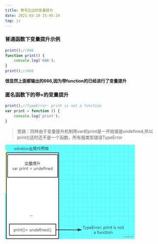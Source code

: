 ```yaml
---
title: 等号左边的变量提升
date: 2021-03-10 15:45:24
tag: js
---
```


### 普通函数下变量提升示例
```js
print();//666
function print() {
    console.log('666');
}
print();//666
```
**很显然上面都输出的666,因为带function的已经进行了变量提升**

### 匿名函数下的带=的变量提升
```js
print();//TypeError: print is not a function
var print = function () {
    console.log('print');
}
```
>思路：同样由于变量提升机制带var的print是一开始值是undefined,所以print()这时还不是一个函数，所有报类型错误TypeError

![3](/assets/jsImg/variablePromotion/3.png "3")